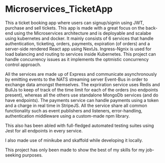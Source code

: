 # Microservices_TicketApp
This a ticket booking app where users can signup/signin using JWT, purchase and sell tickets. This app is made with a great focus on the back-end using
the Microservices architecture and is deployable and scalabe using kubernetes and docker. It mainly consists of 6 services that handle authentication, ticketing, orders,
payments, expiration (of orders) and a server-side rendered React app using NextJs. Ingress-Ngnix is used for load balancing and routing to services inside Kubernetes.
This project can handle concurrency issues as it implements the optmistic concurrency control approach.

All the services are made up of Express and communicate asynchronously by emitting events to the NATS streaming server Event-Bus in order to exchange data 
amongst themselves. The expriration service uses Redis and BullJs to keep of track of the time limit for each of the orders (no endpoints present), whereas all
the others use standalone MongoDb services (and do have endpoints). The payments service can handle payments using a token and a charge in real time in StripeJS.
All the service share all common functionality such as event publishers and listeners, error-handling, authentication middleware using a custom-made npm library.

This also has been abled with full-fledged automated testing suites using Jest for all endpoints in every service.

I also made use of minikube and skaffold while developing it locally.


This project has only been made to show the best of my skills for my job-seeking purposes.


